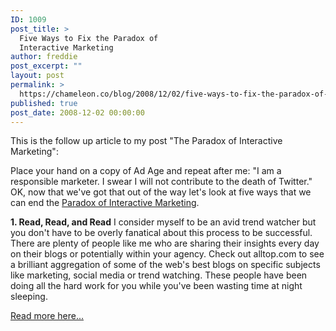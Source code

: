 ```yaml
---
ID: 1009
post_title: >
  Five Ways to Fix the Paradox of
  Interactive Marketing
author: freddie
post_excerpt: ""
layout: post
permalink: >
  https://chameleon.co/blog/2008/12/02/five-ways-to-fix-the-paradox-of-interactive-marketing/
published: true
post_date: 2008-12-02 00:00:00
---
```

This is the follow up article to my post "The Paradox of Interactive Marketing":

Place your hand on a copy of Ad Age and repeat after me: "I am a responsible marketer. I swear I will not contribute to the death of Twitter." OK, now that we've got that out of the way let's look at five ways that we can end the <a class="body" title="The Paradox of Interactive Marketing" href="https://adage.com/digitalnext/post?article_id=132917">Paradox of Interactive Marketing</a>.

<strong>1. Read, Read, and Read</strong>
I consider myself to be an avid trend watcher but you don't have to be overly fanatical about this process to be successful. There are plenty of people like me who are sharing their insights every day on their blogs or potentially within your agency. Check out alltop.com to see a brilliant aggregation of some of the web's best blogs on specific subjects like marketing, social media or trend watching. These people have been doing all the hard work for you while you've been wasting time at night sleeping.

<a href="https://adage.com/digitalnext/post?article_id=132933" target="_blank" rel="noopener noreferrer">Read more here...</a>